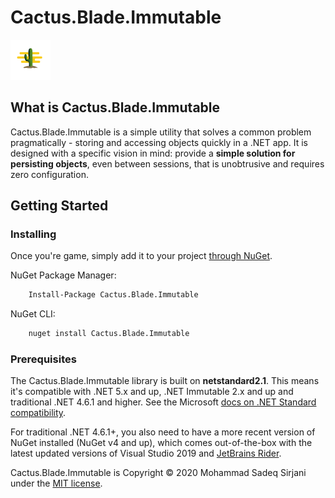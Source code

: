 # Cactus.Blade.Immutable

![Logo](Image/cactus-64.png)

## What is Cactus.Blade.Immutable

Cactus.Blade.Immutable is a simple utility that solves a common problem pragmatically - storing and accessing objects quickly in a .NET app. It is designed with a specific vision in mind: provide a **simple solution for persisting objects**, even between sessions, that is unobtrusive and requires zero configuration.

## Getting Started

### Installing

Once you're game, simply add it to your project [through NuGet](https://www.nuget.org/packages/Cactus.Blade.Immutable).

NuGet Package Manager:

```bash
    Install-Package Cactus.Blade.Immutable
```

NuGet CLI:

```bash
    nuget install Cactus.Blade.Immutable
```

### Prerequisites

The Cactus.Blade.Immutable library is built on **netstandard2.1**. This means it's compatible with .NET 5.x and up, .NET Immutable 2.x and up and traditional .NET 4.6.1 and higher. See the Microsoft [docs on .NET Standard compatibility](https://docs.microsoft.com/en-us/dotnet/standard/net-standard#net-platforms-support).

For traditional .NET 4.6.1+, you also need to have a more recent version of NuGet installed (NuGet v4 and up), which comes out-of-the-box with the latest updated versions of Visual Studio 2019 and [JetBrains Rider](https://www.jetbrains.com/rider/).

Cactus.Blade.Immutable is Copyright &copy; 2020 Mohammad Sadeq Sirjani under the [MIT license](LICENSE.txt).
